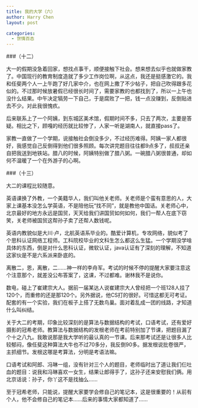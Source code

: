 ```yaml
---
title: 我的大学（六）
author: Harry Chen
layout: post

categories:
  - 世情百态
---
```


###（十二）

  大一的假期没急着回家，想找点事干，顺便接触下社会。想来想去似乎也就做家教了。中国现行的教育制度造就了多少工作岗位啊，从这点，我还是挺感激它的。我和任斐两个人一上午跑了好几家中介，也在网上撒了不少帖子，把自己吹得跟多花似的。不过那时候放暑假已经很长时间了，需要家教的也都找到了，所以一上午也没什么结果。中午决定犒劳一下自己，于是腐败了一把，钱一点没赚到，反倒贴进去不少。对此我很愧疚。

  后来联系上了一个阿姨，到东城区美术馆，假期时间不多，只去了两次，主要是答疑。相比之下，顾嘎的经历就比较惨了，人家一听是湖南人，就直接pass了。

  家教一直做了一个学期，说接触社会倒没多少，不过经历难得。阿姨一家人都很好，我感觉自己反倒得到他们很多照顾。每次讲完题目往往都9点多了，叔叔还亲自把我送到地铁站。腊八的时候，阿姨特别做了腊八粥。一碗腊八粥很普通，却如何不温暖了一个在外游子的心啊。

###（十三）

  大二的课程比较随意。

  英语课换了外教，一个美籍华人，我们叫他关老师。关老师是个蛮有意思的人，大家上课基本没怎么学英语，不是陪他玩“找不同”，就是教他中国话。关老师心中，北京最好的地方永远是国贸，天天给我们讲国贸如何如何，我们一帮人在底下窃笑，关老师被国贸这帮孙子卖了还帮人数钱呢。

  英语内教貌似是大川·卢，北航英语系毕业的。酷爱计算机，专攻网络，貌似考了个思科认证网络工程师。工科院校毕业的文科生怎么都这么生猛。一个学期没学啥具体的东西，倒是对什么思科认证，微软认证，java认证有了深刻的理解，不知道这家伙是不是六系派来卧底的。

  离散二，恩，离散，二……神一样的李舟军。考试的时候不停的提醒大家要注意这个注意那个，就差没公布答案了，这课，不过都难。谢林我不是说你。

  数电，碰上了崔建宗大人。据前一届某达人说崔建宗大人曾经把一个班128人挂了120个，而重修的还是那120个。另外据说，他CS打的很好。可惜这都无可考证。配套的有一个实验，我们在板子上搭了无数鸟巢。面对着乱成一团的线路，才知道什么叫纠结。

  关于大二的考期，印象比较深刻的是算法与数据结构的考试，口语考试，还有爱好摄影的冠希老师。教算法与数据结构的发根老师在考前特别加了节课，把题目漏了个十之八九。我敢说那是我大学听的最认真的一节课。后来那考试还是让很多人比较郁闷，像任斐这种算法大牛也不过70多分，我反倒90多。据发根说批卷很严，主抓细节。发根这哪是考算法，分明是考语法嘛。

  口语考试和阿郎、冯琳一组，没有针对三个人的题目，老师临时出了道让我们仨吐血的题目：说我和冯琳喜欢一女生，结果让郎得手了，这孙子还来安慰我们俩。用北京话说：孙子，你丫这不是找抽么……

  至于冠希老师，只能说，提醒大家要学会修自己的笔记本，这是很重要的！从前有个人，他不会修自己的笔记本……后来的事情大家都知道了……
